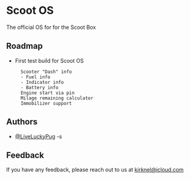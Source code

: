 
# Scoot OS

The official OS for for the Scoot Box


## Roadmap

- First test build for Scoot OS 

        Scooter "Dash" info
        - Fuel info
        - Indicator info
        - Battery info
        Engine start via pin
        Milage remaining calculator
        Immobilizer support


## Authors

- [@LiveLuckyPug](https://github.com/LiveLuckyPug)
-s


## Feedback

If you have any feedback, please reach out to us at kirknel@icloud.com


